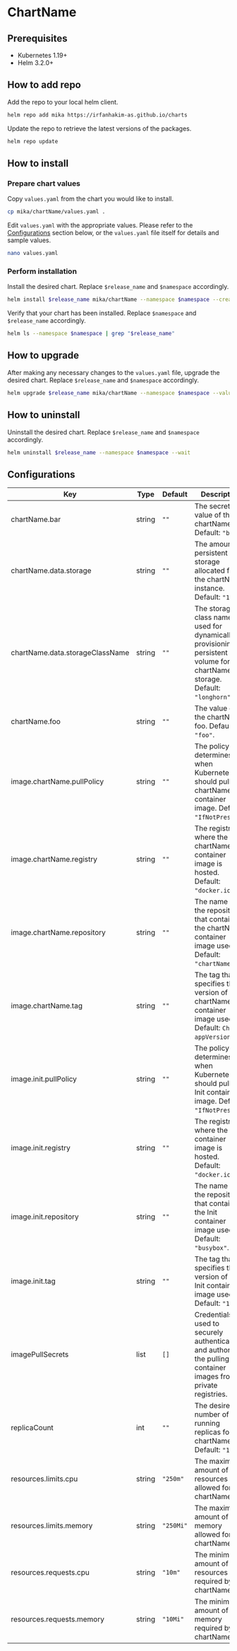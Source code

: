 # ChartName

## Prerequisites

- Kubernetes 1.19+
- Helm 3.2.0+

## How to add repo

Add the repo to your local helm client.

```sh
helm repo add mika https://irfanhakim-as.github.io/charts
```

Update the repo to retrieve the latest versions of the packages.

```sh
helm repo update
```

## How to install

### Prepare chart values

Copy `values.yaml` from the chart you would like to install.

```sh
cp mika/chartName/values.yaml .
```

Edit `values.yaml` with the appropriate values.  Please refer to the [Configurations](#configurations) section below, or the `values.yaml` file itself for details and sample values.

```sh
nano values.yaml
```

### Perform installation

Install the desired chart. Replace `$release_name` and `$namespace` accordingly.

```sh
helm install $release_name mika/chartName --namespace $namespace --create-namespace --values values.yaml --wait
```

Verify that your chart has been installed. Replace `$namespace` and `$release_name` accordingly.

```sh
helm ls --namespace $namespace | grep "$release_name"
```

## How to upgrade

After making any necessary changes to the `values.yaml` file, upgrade the desired chart. Replace `$release_name` and `$namespace` accordingly.

```sh
helm upgrade $release_name mika/chartName --namespace $namespace --values values.yaml --wait
```

## How to uninstall

Uninstall the desired chart. Replace `$release_name` and `$namespace` accordingly.

```sh
helm uninstall $release_name --namespace $namespace --wait
```

## Configurations

| Key | Type | Default | Description |
|-----|------|---------|-------------|
| chartName.bar | string | `""` | The secret value of the chartName bar. Default: `"bar"`. |
| chartName.data.storage | string | `""` | The amount of persistent storage allocated for the chartName instance. Default: `"1Gi"`. |
| chartName.data.storageClassName | string | `""` | The storage class name used for dynamically provisioning a persistent volume for the chartName storage. Default: `"longhorn"`. |
| chartName.foo | string | `""` | The value of the chartName foo. Default: `"foo"`. |
| image.chartName.pullPolicy | string | `""` | The policy that determines when Kubernetes should pull the chartName container image. Default: `"IfNotPresent"`. |
| image.chartName.registry | string | `""` | The registry where the chartName container image is hosted. Default: `"docker.io"`. |
| image.chartName.repository | string | `""` | The name of the repository that contains the chartName container image used. Default: `"chartName"`. |
| image.chartName.tag | string | `""` | The tag that specifies the version of the chartName container image used. Default: `Chart appVersion`. |
| image.init.pullPolicy | string | `""` | The policy that determines when Kubernetes should pull the Init container image. Default: `"IfNotPresent"`. |
| image.init.registry | string | `""` | The registry where the Init container image is hosted. Default: `"docker.io"`. |
| image.init.repository | string | `""` | The name of the repository that contains the Init container image used. Default: `"busybox"`. |
| image.init.tag | string | `""` | The tag that specifies the version of the Init container image used. Default: `"1.34"`. |
| imagePullSecrets | list | `[]` | Credentials used to securely authenticate and authorise the pulling of container images from private registries. |
| replicaCount | int | `""` | The desired number of running replicas for chartName. Default: `"1"`. |
| resources.limits.cpu | string | `"250m"` | The maximum amount of CPU resources allowed for chartName. |
| resources.limits.memory | string | `"250Mi"` | The maximum amount of memory allowed for chartName. |
| resources.requests.cpu | string | `"10m"` | The minimum amount of CPU resources required by chartName. |
| resources.requests.memory | string | `"10Mi"` | The minimum amount of memory required by chartName. |